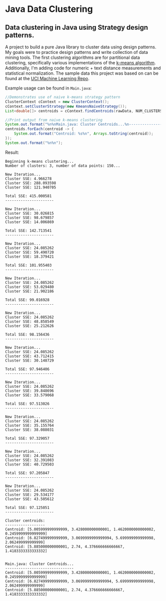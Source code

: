 # Java Data Clustering
## Data clustering in Java using Strategy design patterns.
A project to build a pure Java library to cluster data using design patterns. My goals were to
practice design patterns and write collection of data mining tools. The first clustering algorithms
are for partitional data clustering, specifically various implementations of the [k-means algorithm](https://en.wikipedia.org/wiki/K-means_clustering).
Additionally, I'm adding code for numeric + text distance measurements and statistical normalization.
The sample data this project was based on can be found at the [UCI Machine Learning Repo](https://archive.ics.uci.edu/ml/index.php).

Example usage can be found in `Main.java`:

```Java
//Demonstrates use of naive k-means strategy pattern
ClusterContext cContext = new ClusterContext();
cContext.setClusterStrategy(new KmeansNaiveStrategy());
List<double[]> centroids = cContext.findCentroids(rawData, NUM_CLUSTERS);

//Print output from naive k-means clustering
System.out.format("%n%nMain.java: Cluster Centroids...%n-------------------------------%n");
centroids.forEach(centroid -> {
    System.out.format("Centroid: %s%n", Arrays.toString(centroid));
});
System.out.format("%n%n");
```
Result:
```
Beginning k-means clustering...
Number of clusters: 3, number of data points: 150...

New Iteration...
Cluster SSE: 4.966278
Cluster SSE: 288.093598
Cluster SSE: 121.940705

Total SSE: 415.000581
----------------------

New Iteration...
Cluster SSE: 30.026815
Cluster SSE: 98.679857
Cluster SSE: 14.006869

Total SSE: 142.713541
----------------------

New Iteration...
Cluster SSE: 24.085262
Cluster SSE: 59.490720
Cluster SSE: 18.379421

Total SSE: 101.955403
----------------------

New Iteration...
Cluster SSE: 24.085262
Cluster SSE: 53.029480
Cluster SSE: 21.902186

Total SSE: 99.016928
----------------------

New Iteration...
Cluster SSE: 24.085262
Cluster SSE: 48.858549
Cluster SSE: 25.212626

Total SSE: 98.156436
----------------------

New Iteration...
Cluster SSE: 24.085262
Cluster SSE: 43.712415
Cluster SSE: 30.148729

Total SSE: 97.946406
----------------------

New Iteration...
Cluster SSE: 24.085262
Cluster SSE: 39.848696
Cluster SSE: 33.579068

Total SSE: 97.513026
----------------------

New Iteration...
Cluster SSE: 24.085262
Cluster SSE: 35.155764
Cluster SSE: 38.088031

Total SSE: 97.329057
----------------------

New Iteration...
Cluster SSE: 24.085262
Cluster SSE: 32.391083
Cluster SSE: 40.729503

Total SSE: 97.205847
----------------------

New Iteration...
Cluster SSE: 24.085262
Cluster SSE: 29.534177
Cluster SSE: 43.505612

Total SSE: 97.125051
----------------------

Cluster centroids:
------------------
Centroid: [5.005999999999999, 3.428000000000001, 1.4620000000000002, 0.2459999999999999]
Centroid: [6.827499999999999, 3.0699999999999994, 5.699999999999998, 2.062499999999999]
Centroid: [5.885000000000001, 2.74, 4.376666666666667, 1.4183333333333332]


Main.java: Cluster Centroids...
-------------------------------
Centroid: [5.005999999999999, 3.428000000000001, 1.4620000000000002, 0.2459999999999999]
Centroid: [6.827499999999999, 3.0699999999999994, 5.699999999999998, 2.062499999999999]
Centroid: [5.885000000000001, 2.74, 4.376666666666667, 1.4183333333333332]
```